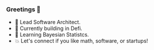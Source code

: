 ### Greetings 👋

- 🦾 Lead Software Architect.
- 🔭 Currently building in Defi.
- 🌱 Learning Bayesian Statistcs.
- 💥 Let's connect if you like math, software, or startups!
